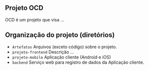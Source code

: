 
## Projeto OCD

OCD é um projeto que visa ...

## Organização do projeto (diretórios)

- `Artefatos` Arquivos (exceto código) sobre o projeto.
- `projeto-frontend` Descrição ...
- `projeto-mobile` Aplicação cliente (Android e iOS)
- `backend` Serviço web para registro de dados da Aplicação cliente.


